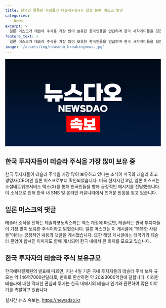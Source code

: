 ```yaml
---
title: 한국인 똑똑한 사람들의 테슬라+태극기 합성 논란 머스크 발언
categories:
  - News
excerpt: >
  일론 머스크가 테슬라 주식을 가장 많이 보유한 한국인들을 언급하며 한국 서학개미들을 칭찬했다. 그의 반응은 소셜네트워크서비스(SNS) 엑스(X)에서 이루어졌고, 한국인들의 테슬라 주식 보유액은 약 20조3000억원에 이른다. 또한, 해당 댓글에는 태극기와 테슬라 로고가 합성된 이미지도 함께 공유되었다. 이 소식은 뜨거운 화제를 모으고 있다.
feature_text: >
  일론 머스크가 테슬라 주식을 가장 많이 보유한 한국인들을 언급하며 한국 서학개미들을 칭찬했다. 그의 반응은 소셜네트워크서비스(SNS) 엑스(X)에서 이루어졌고, 한국인들의 테슬라 주식 보유액은 약 20조3000억원에 이른다. 또한, 해당 댓글에는 태극기와 테슬라 로고가 합성된 이미지도 함께 공유되었다. 이 소식은 뜨거운 화제를 모으고 있다.
image: '/assets/img/newsdao_breakingnews.jpg'
---
```


<p><img src="/assets/img/newsdao_breakingnews.jpg" alt="ranknews 속보" /></p>

<h2 data-ke-size="size26">한국 투자자들이 테슬라 주식을 가장 많이 보유 중</h2>

<p data-ke-size="size16">한국 투자자들이 테슬라 주식을 가장 많이 보유하고 있다는 소식이 미국의 테슬라 최고경영자(CEO)인 일론 머스크로부터 확인되었습니다. 미국 현지시간 8일, 일론 머스크는 소셜네트워크서비스 엑스(X)를 통해 한국인들을 향해 긍정적인 메시지를 전달했습니다. 이 소식으로 인해 한국 내 SNS 및 온라인 커뮤니티에서 뜨거운 반응을 얻고 있습니다.</p>

<h2 data-ke-size="size26">일론 머스크의 댓글</h2>

<p data-ke-size="size16">테슬라 소식을 전하는 테슬라코노믹스라는 엑스 계정에 따르면, 테슬라는 한국 투자자들이 가장 많이 보유한 주식이라고 밝혔습니다. 일론 머스크는 이 게시글에 "똑똑한 사람들"이라는 긍정적인 내용의 댓글을 게시했습니다. 또한 해당 게시글에는 태극기와 테슬라 문양이 합쳐진 이미지도 함께 게시되어 한국 내에서 큰 화제를 모으고 있습니다.</p>

<h2 data-ke-size="size26">한국 투자자의 테슬라 주식 보유규모</h2>

<p data-ke-size="size16">한국예탁결제원의 발표에 따르면, 지난 4일 기준 국내 투자자들의 테슬라 주식 보유 규모는 약 146억7000만달러로, 한화로 환산하면 약 20조3000억원에 달합니다. 이러한 테슬라에 대한 막대한 관심과 투자는 한국 내에서의 테슬라 인기와 관련하여 많은 이야기를 촉발하고 있습니다.</p>
실시간 뉴스 속보는, <a href="https://newsdao.kr" rel="dofollow">https://newsdao.kr</a>


